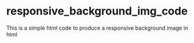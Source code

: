 # responsive_background_img_code
This is a simple html code to produce a responsive background image in html
